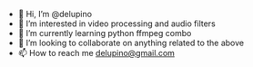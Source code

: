 - 👋 Hi, I’m @delupino
- 👀 I’m interested in video processing and audio filters
- 🌱 I’m currently learning python ffmpeg combo
- 💞️ I’m looking to collaborate on anything related to the above
- 📫 How to reach me delupino@gmail.com

<!---
delupino/delupino is a ✨ special ✨ repository because its `README.md` (this file) appears on your GitHub profile.
You can click the Preview link to take a look at your changes.
--->
